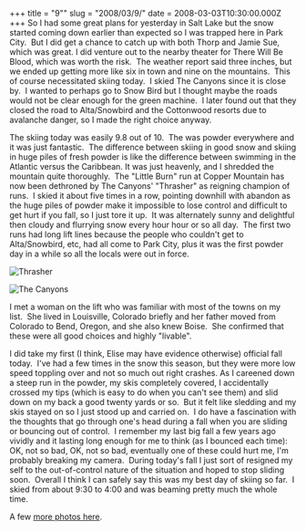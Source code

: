 +++
title = "9\""
slug = "2008/03/9/"
date = 2008-03-03T10:30:00.000Z
+++
So I had some great plans for yesterday in Salt Lake but the snow started coming down earlier than expected so I was trapped here in Park City.  But I did get a chance to catch up with both Thorp and Jamie Sue, which was great. I did venture out to the nearby theater for There Will Be Blood, which was worth the risk.  The weather report said three inches, but we ended up getting more like six in town and nine on the mountains.  This of course necessitated skiing today.  I skied The Canyons since it is close by.  I wanted to perhaps go to Snow Bird but I thought maybe the roads would not be clear enough for the green machine.  I later found out that they closed the road to Alta/Snowbird and the Cottonwood resorts due to avalanche danger, so I made the right choice anyway.

The skiing today was easily 9.8 out of 10.  The was powder everywhere and it was just fantastic.  The difference between skiing in good snow and skiing in huge piles of fresh powder is like the difference between swimming in the Atlantic versus the Caribbean. It was just heavenly, and I shredded the mountain quite thoroughly.  The "Little Burn" run at Copper Mountain has now been dethroned by The Canyons' "Thrasher" as reigning champion of runs.  I skied it about five times in a row, pointing downhill with abandon as the huge piles of powder make it impossible to lose control and difficult to get hurt if you fall, so I just tore it up.  It was alternately sunny and delightful then cloudy and flurrying snow every hour hour or so all day.  The first two runs had long lift lines because the people who couldn't get to Alta/Snowbird, etc, had all come to Park City, plus it was the first powder day in a while so all the locals were out in force.

![Thrasher](https://peterlyons-org.s3.amazonaws.com/photos/park_city_2008/135_canyons_thrasher.jpg)

![The Canyons](https://peterlyons-org.s3.amazonaws.com/photos/park_city_2008/136_canyons_march2.jpg)

I met a woman on the lift who was familiar with most of the towns on my list.  She lived in Louisville, Colorado briefly and her father moved from Colorado to Bend, Oregon, and she also knew Boise.  She confirmed that these were all good choices and highly "livable".

I did take my first (I think, Elise may have evidence otherwise) official fall today.  I've had a few times in the snow this season, but they were more low speed toppling over and not so much out right crashes. As I careened down a steep run in the powder, my skis completely covered, I accidentally crossed my tips (which is easy to do when you can't see them) and slid down on my back a good twenty yards or so.  But it felt like sledding and my skis stayed on so I just stood up and carried on.  I do have a fascination with the thoughts that go through one's head during a fall when you are sliding or bouncing out of control.  I remember my last big fall a few years ago vividly and it lasting long enough for me to think (as I bounced each time): OK, not so bad, OK, not so bad, eventually one of these could hurt me, I'm probably breaking my camera.  During today's fall I just sort of resigned my self to the out-of-control nature of the situation and hoped to stop sliding soon.  Overall I think I can safely say this was my best day of skiing so far.  I skied from about 9:30 to 4:00 and was beaming pretty much the whole time.

A few [more photos here](/app/photos?gallery=park_city_2008&photo=130_canyons_march2).
